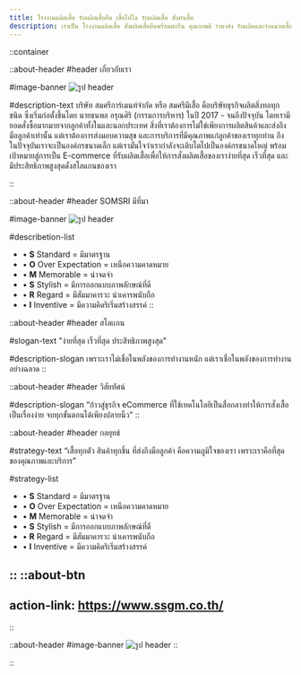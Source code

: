 ```yaml
---
title: โรงงานผลิตเสื้อ รับผลิตเสื้อยืด เสื้อโปโล รับผลิตเสื้อ สั่งทำเสื้อ
description: เราเป็น โรงงานผลิตเสื้อ สั่งผลิตเสื้อยืดพร้อมสกรีน คุณภาพดี ราคาส่ง รับผลิตและจำหน่ายเสื้อ พร้อมสกรีนโลโก้ ทำแบรนด์ตัวเอง
---
```


::container

::about-header
#header
เกี่ยวกับเรา

#image-banner
![รูป header](/about/whoarewe.webp)

#description-text
บริษัท สมศรีการ์เมนท์จํากัด หรือ สมศรีมีเสื้อ คือบริษัทธุรกิจผลิตสิ่งทอทุกชนิด ซึ่งเริ่มก่อตั้งขึ้นโดย นายธนพล อรุณศิริ (กรรมการบริหาร) ในปี 2017 - จนถึงปัจจุบัน โดยเรามียอดสั่งซื้อมากมายจากลูกค้าทั้งในและนอกประเทศ สิ่งที่เราต้องการไม่ใช่เพียงการผลิตสินค้าและส่งถึงมือลูกค้าเท่านั้น แต่เราต้องการส่งมอบความสุข และการบริการที่มีคุณภาพแก่ลูกค้าของเราทุกท่าน ถึงในปัจจุบันเราจะเป็นองค์กรขนาดเล็ก แต่เรามั่นใจว่าเรากำลังจะเติบโตไปเป็นองค์กรขนาดใหญ่ พร้อมเป้าหมายสู่การเป็น E-commerce ที่รับผลิตเสื้อเพื่อให้การสั่งผลิตเสื้อของเราง่ายที่สุด เร็วที่สุด และมีประสิทธิภาพสูงสุดดั่งสโลแกนของเรา

::

::about-header
#header
SOMSRI มีที่มา

#image-banner
![รูป header](/about/core.webp)

#describetion-list
- • **S** Standard = มีมาตรฐาน
- • **O** Over Expectation = เหนือความคาดหมาย
- • **M** Memorable = น่าจดจํา
- • **S** Stylish = มีการออกแบบภาพลักษณ์ที่ดี
- • **R** Regard = มีสัมมาคารวะ น่าเคารพนับถือ
- • **I** Inventive = มีความคิดริเริ่มสร้างสรรค์
::

::about-header
#header
สโลเเกน

#slogan-text
"ง่ายที่สุด เร็วที่สุด ประสิทธิภาพสูงสุด"

#description-slogan
เพราะเราไม่เชื่อในพลังของการทำงานหนัก แต่เราเชื่อในพลังของการทำงานอย่างฉลาด
::

::about-header
#header
วิสัยทัศน์

#description-slogan
“ก้าวสู่ธุรกิจ eCommerce ที่ใช้เทคโนโลยีเป็นสื่อกลางทำให้การสั่งเสื้อเป็นเรื่องง่าย
จบทุกขั้นตอนได้เพียงปลายนิ้ว”
::

::about-header
#header
กลยุทธ์

#strategy-text
“เสื้อทุกตัว สินค้าทุกชิ้น ที่ส่งถึงมือลูกค้า คือความภูมิใจของเรา เพราะเราคือที่สุดของคุณภาพและบริการ”

#strategy-list
- • **S** Standard = มีมาตรฐาน
- • **O** Over Expectation = เหนือความคาดหมาย
- • **M** Memorable = น่าจดจํา
- • **S** Stylish = มีการออกแบบภาพลักษณ์ที่ดี
- • **R** Regard = มีสัมมาคารวะ น่าเคารพนับถือ
- • **I** Inventive = มีความคิดริเริ่มสร้างสรรค์

::
::about-btn
---
action-link: https://www.ssgm.co.th/
---
::

::about-header
#image-banner
![รูป header](/about/readmore-webp.jpg)
::

::
